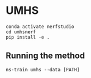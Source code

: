 # UMHS

```
conda activate nerfstudio
cd umhsnerf
pip install -e .
```

## Running the method

```
ns-train umhs --data [PATH]
```
